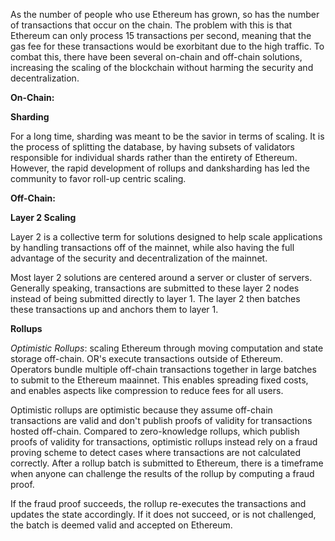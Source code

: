 As the number of people who use Ethereum has grown, so has the number of transactions that occur on the chain. The problem with this is that Ethereum can only process 15 transactions per second, meaning that the gas fee for these transactions would be exorbitant due to the high traffic. To combat this, there have been several on-chain and off-chain solutions, increasing the scaling of the blockchain without harming the security and decentralization.

**On-Chain:**

**Sharding**

For a long time, sharding was meant to be the savior in terms of scaling. It is the process of splitting the database, by having subsets of validators responsible for individual shards rather than the entirety of Ethereum. However, the rapid development of rollups and danksharding has led the community to favor roll-up centric scaling.

**Off-Chain:**

**Layer 2 Scaling**

Layer 2 is a collective term for solutions designed to help scale applications by handling transactions off of the mainnet, while also having the full advantage of the security and decentralization of the mainnet.

Most layer 2 solutions are centered around a server or cluster of servers. Generally speaking, transactions are submitted to these layer 2 nodes instead of being submitted directly to layer 1. The layer 2 then batches these transactions up and anchors them to layer 1. 

**Rollups**

*Optimistic Rollups*: scaling Ethereum through moving computation and state storage off-chain. OR's execute transactions outside of Ethereum. Operators bundle multiple off-chain transactions together in large batches to submit to the Ethereum maainnet. This enables spreading fixed costs, and enables aspects like compression to reduce fees for all users.

Optimistic rollups are optimistic because they assume off-chain transactions are valid and don't publish proofs of validity for transactions hosted off-chain. Compared to zero-knowledge rollups, which publish proofs of validity for transactions, optimistic rollups instead rely on a fraud proving scheme to detect cases where transactions are not calculated correctly. After a rollup batch is submitted to Ethereum, there is a timeframe when anyone can challenge the results of the rollup by computing a fraud proof.

If the fraud proof succeeds, the rollup re-executes the transactions and updates the state accordingly. If it does not succeed, or is not challenged, the batch is deemed valid and accepted on Ethereum.


